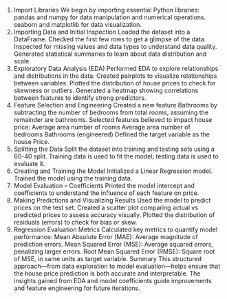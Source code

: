 1. Import Libraries
We begin by importing essential Python libraries:
pandas and numpy for data manipulation and numerical operations.
seaborn and matplotlib for data visualization.
2. Importing Data and Initial Inspection
Loaded the dataset into a DataFrame.
Checked the first few rows to get a glimpse of the data.
Inspected for missing values and data types to understand data quality.
Generated statistical summaries to learn about data distribution and scale.
3. Exploratory Data Analysis (EDA)
Performed EDA to explore relationships and distributions in the data:
Created pairplots to visualize relationships between variables.
Plotted the distribution of house prices to check for skewness or outliers.
Generated a heatmap showing correlations between features to identify strong predictors.
4. Feature Selection and Engineering
Created a new feature Bathrooms by subtracting the number of bedrooms from total rooms, assuming the remainder are bathrooms.
Selected features believed to impact house price:
Average area number of rooms
Average area number of bedrooms
Bathrooms (engineered)
Defined the target variable as the house Price.
5. Splitting the Data
Split the dataset into training and testing sets using a 60-40 split.
Training data is used to fit the model; testing data is used to evaluate it.
6. Creating and Training the Model
Initialized a Linear Regression model.
Trained the model using the training data.
7. Model Evaluation – Coefficients
Printed the model intercept and coefficients to understand the influence of each feature on price.
8. Making Predictions and Visualizing Results
Used the model to predict prices on the test set.
Created a scatter plot comparing actual vs predicted prices to assess accuracy visually.
Plotted the distribution of residuals (errors) to check for bias or skew.
9. Regression Evaluation Metrics
Calculated key metrics to quantify model performance:
Mean Absolute Error (MAE): Average magnitude of prediction errors.
Mean Squared Error (MSE): Average squared errors, penalizing larger errors.
Root Mean Squared Error (RMSE): Square root of MSE, in same units as target variable.
Summary
This structured approach—from data exploration to model evaluation—helps ensure that the house price prediction is both accurate and interpretable.
The insights gained from EDA and model coefficients guide improvements and feature engineering for future iterations.




